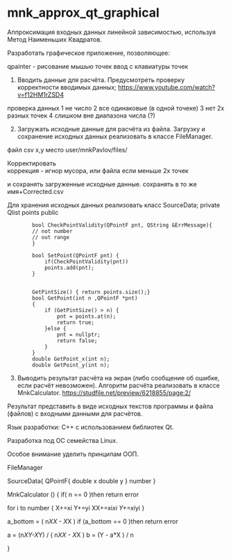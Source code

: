 # mnk_approx_qt_graphical
Аппроксимация входных данных линейной зависимостью, используя Метод Наименьших Квадратов. 


Разработать графическое приложение, позволяющее:

qpainter - рисование мышью точек
ввод с клавиатуры точек



1. Вводить данные для расчёта. 
Предусмотреть проверку корректности вводимых данных;
https://www.youtube.com/watch?v=f12HM1rZSD4

проверка данных
1 не число
2 все одинаковые (в одной точеке)
3 нет 2х разных точек
4 слишком вне диапазона числа (?)



2. Загружать исходные данные для расчёта из файла. 
Загрузку и сохранение исходных данных реализовать в классе FileManager. 

файл csv x,y
место user/mnkPavlov/files/

Корректировать  
коррекция - игнор мусора, или файла если меньше 2х точек


и сохранять загруженные исходные данные. 
сохранять в то же имя+Corrected.csv


Для хранения исходных данных реализовать класс SourceData;
private 
			Qlist<QPointF> points
public

			bool CheckPointValidity(QPointF pnt, QString &ErrMessage){
			// not number
			// out range
			}
			
			bool SetPoint(QPointF pnt) {
				if(CheckPointValidity(pnt))
				points.add(pnt);
			}
			
			
			GetPintSize() { return points.size();}
			bool GetPoint(int n ,QPointF *pnt) 
			{
				if (GetPintSize() > n) {
					pnt = points.at(n); 
					return true;
				}else {
					pnt = nullptr;
					return false;
				}
			}
			double GetPoint_x(int n);
			double GetPoint_y(int n);
			
			
			
3. Выводить результат расчёта на экран (либо сообщение об ошибке, если расчёт невозможен). Алгоритм расчёта реализовать в классе MnkCalculator.
https://studfile.net/preview/6218855/page:2/



Результат представить в виде исходных текстов программы и файла (файлов) с входными данными для расчётов.

Язык разработки: C++ с использованием библиотек Qt. 

Разработка под ОС семейства Linux.

Особое внимание уделить принципам ООП. 


FileManager


SourceData{
QPointF{
 double x
 double y
}
number
}


MnkCalculator () {
if( n == 0 )then return error

for i to number {
	X+=xi
	Y+=yi
	XX+=xi*xi
	Y+=xi*yi
}

a_bottom = ( n*XX - X*X )
if (a_bottom == 0 )then return error


a = (n*XY-X*Y) / ( n*XX - X*X )
b = (Y - a*X ) / n

}
